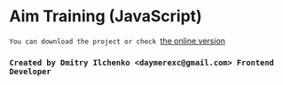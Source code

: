 # Aim Training (JavaScript)


`You can download the project or check `[the online version](https://exclusive-pg.github.io/projects/aim-training/)


### `Created by Dmitry Ilchenko <daymerexc@gmail.com> Frontend Developer`
